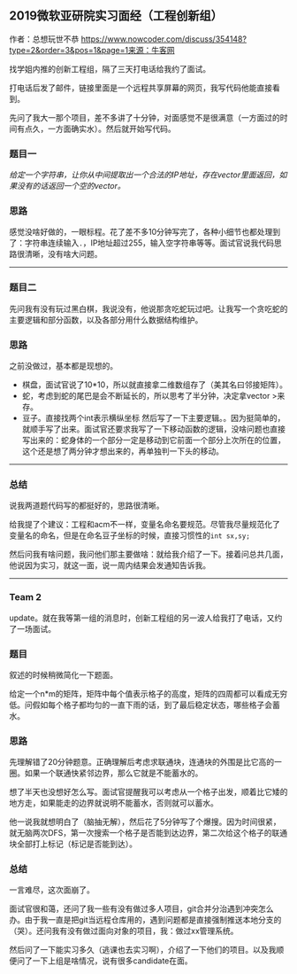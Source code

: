 ## 2019微软亚研院实习面经（工程创新组）

作者：总想玩世不恭
https://www.nowcoder.com/discuss/354148?type=2&order=3&pos=1&page=1来源：牛客网

找学姐内推的创新工程组，隔了三天打电话给我约了面试。

打电话后发了邮件，链接里面是一个远程共享屏幕的网页，我写代码他能直接看到。

先问了我大一那个项目，差不多讲了十分钟，对面感觉不是很满意（一方面过的时间有点久，一方面确实水）。然后就开始写代码。

### 题目一

*给定一个字符串，让你从中间提取出一个合法的IP地址，存在vector里面返回，如果没有的话返回一个空的vector。*

### 思路

感觉没啥好做的，一眼标程。花了差不多10分钟写完了，各种小细节也都处理到了：字符串连续输入`.`，IP地址超过255，输入空字符串等等。面试官说我代码思路很清晰，没有啥大问题。

------

### 题目二

先问我有没有玩过黑白棋，我说没有，他说那贪吃蛇玩过吧。让我写一个贪吃蛇的主要逻辑和部分函数，以及各部分用什么数据结构维护。

### 思路

之前没做过，基本都是现想的。

- 棋盘，面试官说了10*10，所以就直接拿二维数组存了（美其名曰邻接矩阵）。
- 蛇，考虑到蛇的尾巴是会不断延长的，所以思考了半分钟，决定拿vector >来存。
- 豆子。直接找两个int表示横纵坐标
  然后写了一下主要逻辑。。因为挺简单的，就顺手写了出来。面试官还要求我写了一下移动函数的逻辑，没啥问题也直接写出来的：蛇身体的一个部分一定是移动到它前面一个部分上次所在的位置，这个还是想了两分钟才想出来的，再单独判一下头的移动。

------

### 总结

说我两道题代码写的都挺好的，思路很清晰。

给我提了个建议：工程和acm不一样，变量名命名要规范。尽管我尽量规范化了变量名的命名，但是在命名豆子坐标的时候，直接习惯性的`int sx,sy;`

然后问我有啥问题，我问他们那主要做啥：就给我介绍了一下。接着问总共几面，他说因为实习，就这一面，说一周内结果会发通知告诉我。

------

### Team 2

update。就在我等第一组的消息时，创新工程组的另一波人给我打了电话，又约了一场面试。

### 题目

叙述的时候稍微简化一下题面。

给定一个n*m的矩阵，矩阵中每个值表示格子的高度，矩阵的四周都可以看成无穷低。问假如每个格子都均匀的一直下雨的话，到了最后稳定状态，哪些格子会蓄水。

### 思路

先理解错了20分钟题意。正确理解后考虑求联通块，连通块的外围是比它高的一圈。如果一个联通快紧邻边界，那么它就是不能蓄水的。

想了半天也没想好怎么写。面试官提醒我可以考虑从一个格子出发，顺着比它矮的地方走，如果能走的边界就说明不能蓄水，否则就可以蓄水。

他一说我就想明白了（脑抽无解），然后花了5分钟写了个爆搜。因为时间很紧，就无脑两次DFS，第一次搜索一个格子是否能到达边界，第二次给这个格子的联通块全部打上标记（标记是否能到达）。

### 总结

一言难尽，这次面崩了。

面试官很和蔼，还问了我一些有没有做过多人项目，git合并分治遇到冲突怎么办。由于我一直是把git当远程仓库用的，遇到问题都是直接强制推送本地分支的（哭）。还问我有没有做过面向对象的项目，我：做过xx管理系统。

然后问了一下能实习多久（逃课也去实习啊），介绍了一下他们的项目。以及我顺便问了一下上组是啥情况，说有很多candidate在面。

